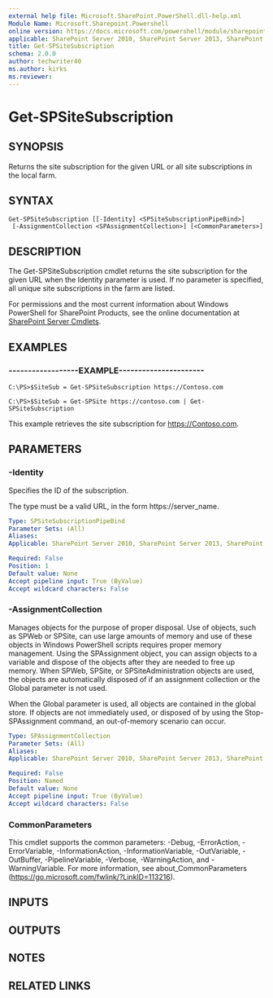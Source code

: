 ```yaml
---
external help file: Microsoft.SharePoint.PowerShell.dll-help.xml
Module Name: Microsoft.Sharepoint.Powershell
online version: https://docs.microsoft.com/powershell/module/sharepoint-server/get-spsitesubscription
applicable: SharePoint Server 2010, SharePoint Server 2013, SharePoint Server 2016, SharePoint Server 2019
title: Get-SPSiteSubscription
schema: 2.0.0
author: techwriter40
ms.author: kirks
ms.reviewer:
---
```


# Get-SPSiteSubscription

## SYNOPSIS

Returns the site subscription for the given URL or all site subscriptions in the local farm.



## SYNTAX

```
Get-SPSiteSubscription [[-Identity] <SPSiteSubscriptionPipeBind>]
 [-AssignmentCollection <SPAssignmentCollection>] [<CommonParameters>]
```

## DESCRIPTION
The Get-SPSiteSubscription cmdlet returns the site subscription for the given URL when the Identity parameter is used.
If no parameter is specified, all unique site subscriptions in the farm are listed.

For permissions and the most current information about Windows PowerShell for SharePoint Products, see the online documentation at [SharePoint Server Cmdlets](https://docs.microsoft.com/powershell/sharepoint/sharepoint-server/sharepoint-server-cmdlets).

## EXAMPLES

### ------------------EXAMPLE---------------------- 
```
C:\PS>$SiteSub = Get-SPSiteSubscription https://Contoso.com

C:\PS>$SiteSub = Get-SPSite https://contoso.com | Get-SPSiteSubscription
```

This example retrieves the site subscription for https://Contoso.com.

## PARAMETERS

### -Identity
Specifies the ID of the subscription.

The type must be a valid URL, in the form https://server_name.

```yaml
Type: SPSiteSubscriptionPipeBind
Parameter Sets: (All)
Aliases: 
Applicable: SharePoint Server 2010, SharePoint Server 2013, SharePoint Server 2016, SharePoint Server 2019

Required: False
Position: 1
Default value: None
Accept pipeline input: True (ByValue)
Accept wildcard characters: False
```

### -AssignmentCollection
Manages objects for the purpose of proper disposal.
Use of objects, such as SPWeb or SPSite, can use large amounts of memory and use of these objects in Windows PowerShell scripts requires proper memory management.
Using the SPAssignment object, you can assign objects to a variable and dispose of the objects after they are needed to free up memory.
When SPWeb, SPSite, or SPSiteAdministration objects are used, the objects are automatically disposed of if an assignment collection or the Global parameter is not used.

When the Global parameter is used, all objects are contained in the global store.
If objects are not immediately used, or disposed of by using the Stop-SPAssignment command, an out-of-memory scenario can occur.

```yaml
Type: SPAssignmentCollection
Parameter Sets: (All)
Aliases: 
Applicable: SharePoint Server 2010, SharePoint Server 2013, SharePoint Server 2016, SharePoint Server 2019

Required: False
Position: Named
Default value: None
Accept pipeline input: True (ByValue)
Accept wildcard characters: False
```

### CommonParameters
This cmdlet supports the common parameters: -Debug, -ErrorAction, -ErrorVariable, -InformationAction, -InformationVariable, -OutVariable, -OutBuffer, -PipelineVariable, -Verbose, -WarningAction, and -WarningVariable. For more information, see about_CommonParameters (https://go.microsoft.com/fwlink/?LinkID=113216).

## INPUTS

## OUTPUTS

## NOTES

## RELATED LINKS


